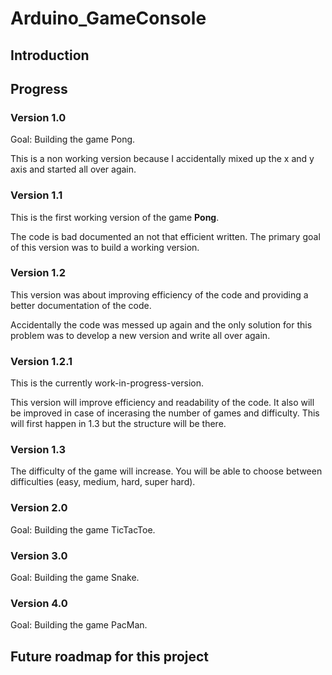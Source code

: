 # Arduino_GameConsole

## Introduction

## Progress

### Version 1.0
Goal: Building the game Pong.

This is a non working version because I accidentally mixed up the x and y axis and started all over again.

### Version 1.1
This is the first working version of the game **Pong**.

The code is bad documented an not that efficient written. The primary goal of this version was to build a working version.

### Version 1.2
This version was about improving efficiency of the code and providing a better documentation of the code.

Accidentally the code was messed up again and the only solution for this problem was to develop a new version and write all over again.

### Version 1.2.1
This is the currently work-in-progress-version.

This version will improve efficiency and readability of the code. It also will be improved in case of incerasing the number of games and difficulty. This will first happen in 1.3 but the structure will be there.

### Version 1.3
The difficulty of the game will increase. You will be able to choose between difficulties (easy, medium, hard, super hard).


### Version 2.0
Goal: Building the game TicTacToe.

### Version 3.0
Goal: Building the game Snake.

### Version 4.0
Goal: Building the game PacMan.

## Future roadmap for this project











